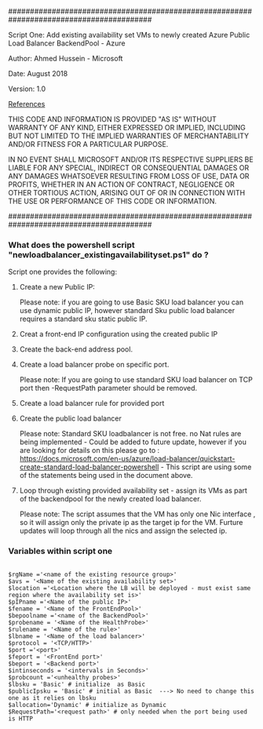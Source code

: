  
#########################################################################################

 Script One: Add existing availability set VMs to newly created Azure Public Load Balancer BackendPool - Azure

 Author: Ahmed Hussein - Microsoft 
 
 Date: August 2018
 
 Version: 1.0
 
 [References](https://docs.microsoft.com/en-us/azure/load-balancer/quickstart-create-standard-load-balancer-powershell)
 

 THIS CODE AND INFORMATION IS PROVIDED "AS IS" WITHOUT WARRANTY OF
 ANY KIND, EITHER EXPRESSED OR IMPLIED, INCLUDING BUT NOT LIMITED TO
 THE IMPLIED WARRANTIES OF MERCHANTABILITY AND/OR FITNESS FOR A
 PARTICULAR PURPOSE.

 IN NO EVENT SHALL MICROSOFT AND/OR ITS RESPECTIVE SUPPLIERS BE
 LIABLE FOR ANY SPECIAL, INDIRECT OR CONSEQUENTIAL DAMAGES OR ANY
 DAMAGES WHATSOEVER RESULTING FROM LOSS OF USE, DATA OR PROFITS,
 WHETHER IN AN ACTION OF CONTRACT, NEGLIGENCE OR OTHER TORTIOUS
 ACTION, ARISING OUT OF OR IN CONNECTION WITH THE USE OR PERFORMANCE
 OF THIS CODE OR INFORMATION.


#########################################################################################


### What does the powershell script "newloadbalancer_existingavailabilityset.ps1" do ? 

Script one provides the following:

1. Create a new Public IP:  
      
      Please note: if you are going to use Basic SKU load balancer you can use dynamic public IP, however standard Sku public load balancer requires a standard sku static public IP.
      
2. Creat a front-end IP configuration using the created public IP 

3. Create the back-end address pool.

4. Create a load balancer probe on specific port.
    
    Please note: If you are going to use standard SKU load balancer on TCP port then -RequestPath parameter should be removed. 

5. Create a load balancer rule for provided port

6. Create the public load balancer
   
   Please note: Standard SKU loadbalancer is not free. no Nat rules are being implemented - Could be added to future update, however if you are looking for details on this please go to : https://docs.microsoft.com/en-us/azure/load-balancer/quickstart-create-standard-load-balancer-powershell - This script are using some of the statements being used in the document above.
   
7. Loop through existing provided availability set - assign its VMs as part of the backendpool for the newly created load balancer.

    Please note: The script assumes that the VM has only one Nic interface , so it will assign only the private ip as the target ip for the VM. Furture updates will loop through all the nics and assign the selected ip.


### Variables within script one

```

$rgName ='<name of the existing resource group>'
$avs = '<Name of the existing availability set>'
$location ='<Location where the LB will be deployed - must exist same region where the availability set is>'
$pIPname ='<Name of the public IP>'
$fename = '<Name of the FrontEndPool>'
$bepoolname ='<name of the BackendPool>'
$probename = '<Name of the HealthProbe>'
$rulename = '<Name of the rule>'
$lbname = '<Name of the load balancer>'
$protocol = '<TCP/HTTP>'
$port ='<port>'
$feport = '<FrontEnd port>'
$beport = '<Backend port>'
$intinseconds = '<intervals in Seconds>'
$probcount ='<unhealthy probes>'
$lbsku = 'Basic' # initialize  as Basic  
$publicIpsku = 'Basic' # initial as Basic  ---> No need to change this one as it relies on lbsku
$allocation='Dynamic' # initialize as Dynamic
$RequestPath='<request path>' # only needed when the port being used is HTTP


```

